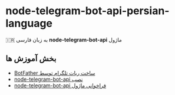 # node-telegram-bot-api-persian-language
🇮🇷 به زبان فارسی **node-telegram-bot-api** ماژول


## بخش آموزش ها

* [BotFather ساخت ربات تلگرام توسط][create-a-bot]
* [node-telegram-bot-api نصب][install-node-telegram-bot-api]
* [node-telegram-bot-api فراخوانی ماژول][usage-node-telegram-bot-api]




[create-a-bot]:https://github.com/saeedhei/node-telegram-bot-api-persian-language/blob/master/tutorials/create-a-bot.md
[install-node-telegram-bot-api]:https://github.com/saeedhei/node-telegram-bot-api-persian-language/blob/master/tutorials/install-node-telegram-bot-api.md
[usage-node-telegram-bot-api]:https://github.com/saeedhei/node-telegram-bot-api-persian-language/blob/master/tutorials/usage-node-telegram-bot-api.md


